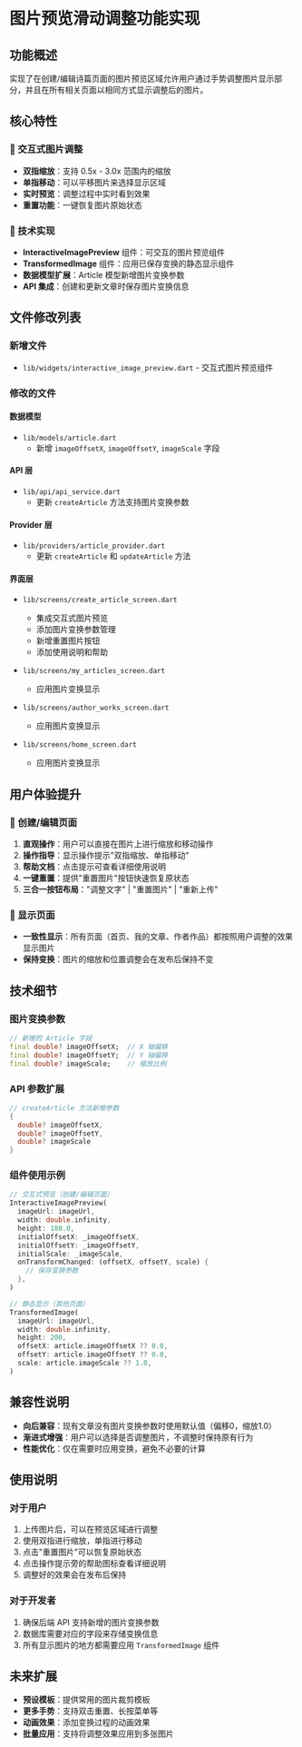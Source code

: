 # 图片预览滑动调整功能实现

## 功能概述

实现了在创建/编辑诗篇页面的图片预览区域允许用户通过手势调整图片显示部分，并且在所有相关页面以相同方式显示调整后的图片。

## 核心特性

### 🎯 交互式图片调整
- **双指缩放**：支持 0.5x - 3.0x 范围内的缩放
- **单指移动**：可以平移图片来选择显示区域
- **实时预览**：调整过程中实时看到效果
- **重置功能**：一键恢复图片原始状态

### 🔧 技术实现
- **InteractiveImagePreview** 组件：可交互的图片预览组件
- **TransformedImage** 组件：应用已保存变换的静态显示组件
- **数据模型扩展**：Article 模型新增图片变换参数
- **API 集成**：创建和更新文章时保存图片变换信息

## 文件修改列表

### 新增文件
- `lib/widgets/interactive_image_preview.dart` - 交互式图片预览组件

### 修改的文件

#### 数据模型
- `lib/models/article.dart`
  - 新增 `imageOffsetX`, `imageOffsetY`, `imageScale` 字段

#### API 层
- `lib/api/api_service.dart`
  - 更新 `createArticle` 方法支持图片变换参数

#### Provider 层
- `lib/providers/article_provider.dart`
  - 更新 `createArticle` 和 `updateArticle` 方法

#### 界面层
- `lib/screens/create_article_screen.dart`
  - 集成交互式图片预览
  - 添加图片变换参数管理
  - 新增重置图片按钮
  - 添加使用说明和帮助

- `lib/screens/my_articles_screen.dart`
  - 应用图片变换显示

- `lib/screens/author_works_screen.dart`
  - 应用图片变换显示

- `lib/screens/home_screen.dart`
  - 应用图片变换显示

## 用户体验提升

### 📱 创建/编辑页面
1. **直观操作**：用户可以直接在图片上进行缩放和移动操作
2. **操作指导**：显示操作提示"双指缩放、单指移动"
3. **帮助文档**：点击提示可查看详细使用说明
4. **一键重置**：提供"重置图片"按钮快速恢复原状态
5. **三合一按钮布局**："调整文字" | "重置图片" | "重新上传"

### 🎨 显示页面
- **一致性显示**：所有页面（首页、我的文章、作者作品）都按照用户调整的效果显示图片
- **保持变换**：图片的缩放和位置调整会在发布后保持不变

## 技术细节

### 图片变换参数
```dart
// 新增的 Article 字段
final double? imageOffsetX;  // X 轴偏移
final double? imageOffsetY;  // Y 轴偏移  
final double? imageScale;    // 缩放比例
```

### API 参数扩展
```dart
// createArticle 方法新增参数
{
  double? imageOffsetX,
  double? imageOffsetY, 
  double? imageScale
}
```

### 组件使用示例
```dart
// 交互式预览（创建/编辑页面）
InteractiveImagePreview(
  imageUrl: imageUrl,
  width: double.infinity,
  height: 180.0,
  initialOffsetX: _imageOffsetX,
  initialOffsetY: _imageOffsetY,
  initialScale: _imageScale,
  onTransformChanged: (offsetX, offsetY, scale) {
    // 保存变换参数
  },
)

// 静态显示（其他页面）
TransformedImage(
  imageUrl: imageUrl,
  width: double.infinity,
  height: 200,
  offsetX: article.imageOffsetX ?? 0.0,
  offsetY: article.imageOffsetY ?? 0.0,
  scale: article.imageScale ?? 1.0,
)
```

## 兼容性说明

- **向后兼容**：现有文章没有图片变换参数时使用默认值（偏移0，缩放1.0）
- **渐进式增强**：用户可以选择是否调整图片，不调整时保持原有行为
- **性能优化**：仅在需要时应用变换，避免不必要的计算

## 使用说明

### 对于用户
1. 上传图片后，可以在预览区域进行调整
2. 使用双指进行缩放，单指进行移动
3. 点击"重置图片"可以恢复原始状态
4. 点击操作提示旁的帮助图标查看详细说明
5. 调整好的效果会在发布后保持

### 对于开发者
1. 确保后端 API 支持新增的图片变换参数
2. 数据库需要对应的字段来存储变换信息
3. 所有显示图片的地方都需要应用 `TransformedImage` 组件

## 未来扩展

- **预设模板**：提供常用的图片裁剪模板
- **更多手势**：支持双击重置、长按菜单等
- **动画效果**：添加变换过程的动画效果
- **批量应用**：支持将调整效果应用到多张图片